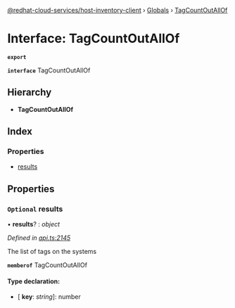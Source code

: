 [@redhat-cloud-services/host-inventory-client](../README.md) › [Globals](../globals.md) › [TagCountOutAllOf](tagcountoutallof.md)

# Interface: TagCountOutAllOf

**`export`** 

**`interface`** TagCountOutAllOf

## Hierarchy

* **TagCountOutAllOf**

## Index

### Properties

* [results](tagcountoutallof.md#optional-results)

## Properties

### `Optional` results

• **results**? : *object*

*Defined in [api.ts:2145](https://github.com/RedHatInsights/javascript-clients/blob/master/packages/host-inventory/api.ts#L2145)*

The list of tags on the systems

**`memberof`** TagCountOutAllOf

#### Type declaration:

* \[ **key**: *string*\]: number
